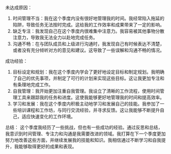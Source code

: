 未达成原因：

1. 时间管理不当：我在这个季度内没有很好地管理我的时间。我经常陷入拖延的陷阱，导致任务无法按时完成。这给我的工作效率和成果带来了一定的影响。
2. 缺乏专注：我发现自己在这个季度内很难集中注意力。我容易被其他事物分散注意力，导致我无法全力以赴地完成任务。
3. 沟通不畅：在与团队成员和上级进行沟通时，我发现自己有时候表达不清楚，或者没有充分倾听对方的意见和建议。这导致了一些误解和沟通不畅的情况。

成功经验：

1. 目标设定和规划：我在这个季度内学会了更好地设定目标和制定规划。我明确了自己的优先事项，并制定了可行的计划来实现这些目标。这让我更加专注和有条理地完成工作。
2. 自我管理：我开始更加注重自我管理。我设立了清晰的工作流程，使用时间管理工具来跟踪我的任务和进度。这使我能够更好地管理我的时间和提高效率。
3. 学习和发展：我在这个季度内积极主动地学习和发展自己的技能。我参加了一些培训课程和工作坊，与同行交流经验，并寻求反馈。这让我能够不断提升自己，适应快速变化的工作环境。

总结： 这个季度我经历了一些挑战，但也有一些成功的经验。通过反思和总结，我意识到时间管理、专注力和沟通是我需要改进的领域。我打算在下一个季度更加努力地改善这些方面，并继续发展我的技能和知识。我相信通过不断学习和自我提升，我能够取得更好的成果和表现。